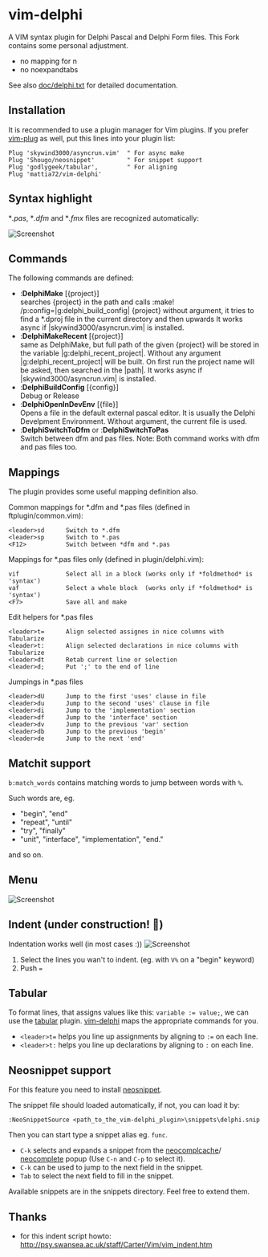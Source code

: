 # vim-delphi  

A VIM syntax plugin for Delphi Pascal and Delphi Form files.
This Fork contains some personal adjustment.
* no mapping for <leader>n
* no noexpandtabs


See also [doc/delphi.txt](http://raw.github.com/mattia72/vim-delphi/master/doc/delphi.txt)
for detailed documentation.

##  Installation
It is recommended to use a plugin manager for Vim plugins.
If you prefer [vim-plug](https://github.com/junegunn/vim-plug "vim-plug") as
well, put this lines into your plugin list:
```
Plug 'skywind3000/asyncrun.vim'  " For async make 
Plug 'Shougo/neosnippet'         " For snippet support   
Plug 'godlygeek/tabular',        " For aligning    
Plug 'mattia72/vim-delphi' 
```
## Syntax highlight 
**.pas*, **.dfm* and **.fmx* files are recognized automatically:

![Screenshot](/../screenshot/screenshot.jpg?raw=true "Screenshot")

## Commands

The following commands are defined:
* :**DelphiMake** [{project}] <br>
                              searches {project} in the path and calls 
                              :make! /p:config=|g:delphi_build_config| {project}
                              without argument, it tries to find a *.dproj
                              file in the current directory and then upwards
                              It works async if |skywind3000/asyncrun.vim|
                              is installed.
* :**DelphiMakeRecent** [{project}] <br>
                              same as DelphiMake, but full path of the given 
                              {project} will be stored in the variable 
                              |g:delphi_recent_project|.
                              Without any argument |g:delphi_recent_project|
                              will be built. On first run the project name will
                              be asked, then searched in the |path|.
                              It works async if |skywind3000/asyncrun.vim|
                              is installed.
* :**DelphiBuildConfig** [{config}] <br>Debug or Release
* :**DelphiOpenInDevEnv** [{file}]  <br>
                              Opens a file in the default external pascal editor. It is usually the Delphi Develpment Environment. Without argument, the current file is used.
* :**DelphiSwitchToDfm** or :**DelphiSwitchToPas** <br>
                              Switch between dfm and pas files. 
                              Note: Both command works with dfm and pas files too.

## Mappings

The plugin provides some useful mapping definition also. 

Common mappings for *.dfm and *.pas files (defined in ftplugin/common.vim):
                                                                               
    <leader>sd      Switch to *.dfm  
    <leader>sp      Switch to *.pas
    <F12>           Switch between *dfm and *.pas

Mappings for *.pas files only (defined in plugin/delphi.vim):
                                                                               
    vif             Select all in a block (works only if *foldmethod* is 'syntax')   
    vaf             Select a whole block  (works only if *foldmethod* is 'syntax')
    <F7>            Save all and make 

Edit helpers for *.pas files
                                                                               
    <leader>t=      Align selected assignes in nice columns with Tabularize 
    <leader>t:      Align selected declarations in nice columns with Tabularize 
    <leader>dt      Retab current line or selection
    <leader>d;      Put ';' to the end of line

Jumpings in *.pas files
                                                                               
    <leader>dU      Jump to the first 'uses' clause in file
    <leader>du      Jump to the second 'uses' clause in file
    <leader>di      Jump to the 'implementation' section
    <leader>df      Jump to the 'interface' section 
    <leader>dv      Jump to the previous 'var' section 
    <leader>db      Jump to the previous 'begin' 
    <leader>de      Jump to the next 'end' 

## Matchit support  
`b:match_words` contains matching words to jump between words with `%`.

Such words are, eg. 
* "begin", "end"
* "repeat", "until"
* "try", "finally"
* "unit", "interface", "implementation", "end."

and so on.

## Menu
![Screenshot](/../screenshot/vim-delphi-menu.png "Menu")

## Indent (under construction! :construction:)
Indentation works well (in most cases :)) 
![Screenshot](/../screenshot/align.gif?raw=true "Aligning")

1. Select the lines you wan't to indent. (eg. with `V%` on a "begin" keyword)
2. Push `=`

## Tabular 
To format lines, that assigns values like this: `variable := value;`, we can use the 
[tabular](http://github.com/godlygeek/tabular) plugin.  [vim-delphi](http://github.com/mattia72/vim-delphi) maps the appropriate
commands for you.
* `<leader>t=` helps you line up assignments by aligning to `:=` on each line.
* `<leader>t:` helps you line up declarations by aligning to `:` on each line.

## Neosnippet support
For this feature you need to install [neosnippet](http://github.com/Shougo/neosnippet.vim "Neosnippet").

The snippet file should loaded automatically, if not, you can load it by:
```
:NeoSnippetSource <path_to_the_vim-delphi_plugin>\snippets\delphi.snip
```    
Then you can start type a snippet alias eg. `func`. 
* `C-k` selects and expands a snippet from the [neocomplcache](https://github.com/Shougo/neocomplcache.vim)/ [neocomplete](https://github.com/Shougo/neocomplete.vim) popup (Use `C-n` and `C-p` to select it). 
* `C-k` can be used to jump to the next field in the snippet.
* `Tab` to select the next field to fill in the snippet.

Available snippets are in the snippets directory. Feel free to extend them.

## Thanks
* for this indent script howto: http://psy.swansea.ac.uk/staff/Carter/Vim/vim_indent.htm

